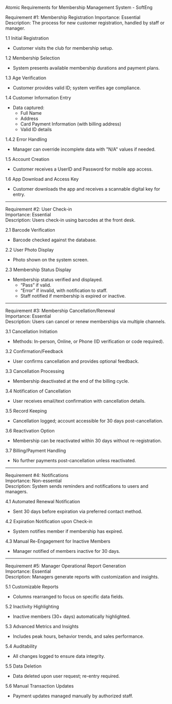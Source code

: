 Atomic Requirements for Membership Management System - SoftEng

Requirement #1: Membership Registration
Importance: Essential  
Description: The process for new customer registration, handled by staff or manager.  

1.1 Initial Registration  
- Customer visits the club for membership setup.  

1.2 Membership Selection  
- System presents available membership durations and payment plans.  

1.3 Age Verification  
- Customer provides valid ID; system verifies age compliance.  

1.4 Customer Information Entry  
- Data captured:  
  - Full Name  
  - Address  
  - Card Payment Information (with billing address)  
  - Valid ID details  

1.4.2 Error Handling  
- Manager can override incomplete data with "N/A" values if needed.  

1.5 Account Creation  
- Customer receives a UserID and Password for mobile app access.  

1.6 App Download and Access Key  
- Customer downloads the app and receives a scannable digital key for entry.  

---

Requirement #2: User Check-in  
Importance: Essential  
Description: Users check-in using barcodes at the front desk.  

2.1 Barcode Verification  
- Barcode checked against the database.  

2.2 User Photo Display  
- Photo shown on the system screen.  

2.3 Membership Status Display  
- Membership status verified and displayed.  
  - “Pass” if valid.  
  - “Error” if invalid, with notification to staff.  
  - Staff notified if membership is expired or inactive.  

---

Requirement #3: Membership Cancellation/Renewal  
Importance: Essential  
Description: Users can cancel or renew memberships via multiple channels.  

3.1 Cancellation Initiation  
- Methods: In-person, Online, or Phone (ID verification or code required).  

3.2 Confirmation/Feedback  
- User confirms cancellation and provides optional feedback.  

3.3 Cancellation Processing  
- Membership deactivated at the end of the billing cycle.  

3.4 Notification of Cancellation  
- User receives email/text confirmation with cancellation details.  

3.5 Record Keeping  
- Cancellation logged; account accessible for 30 days post-cancellation.  

3.6 Reactivation Option  
- Membership can be reactivated within 30 days without re-registration.  

3.7 Billing/Payment Handling  
- No further payments post-cancellation unless reactivated.  

---

Requirement #4: Notifications  
Importance: Non-essential  
Description: System sends reminders and notifications to users and managers.  

4.1 Automated Renewal Notification  
- Sent 30 days before expiration via preferred contact method.  

4.2 Expiration Notification upon Check-in  
- System notifies member if membership has expired.  

4.3 Manual Re-Engagement for Inactive Members  
- Manager notified of members inactive for 30 days.  

---

Requirement #5: Manager Operational Report Generation  
Importance: Essential  
Description: Managers generate reports with customization and insights.  

5.1 Customizable Reports  
- Columns rearranged to focus on specific data fields.  

5.2 Inactivity Highlighting  
- Inactive members (30+ days) automatically highlighted.  

5.3 Advanced Metrics and Insights  
- Includes peak hours, behavior trends, and sales performance.  

5.4 Auditability  
- All changes logged to ensure data integrity.  

5.5 Data Deletion  
- Data deleted upon user request; re-entry required.  

5.6 Manual Transaction Updates  
- Payment updates managed manually by authorized staff.  

